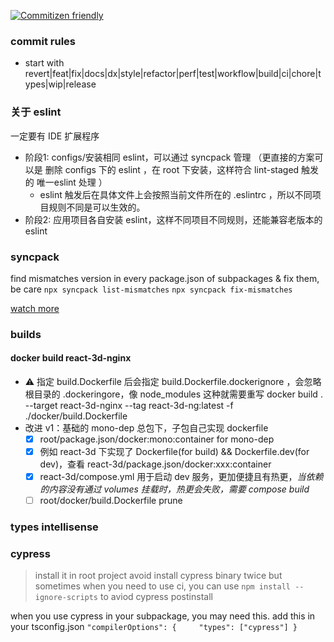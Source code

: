 [![Commitizen friendly](https://img.shields.io/badge/commitizen-friendly-brightgreen.svg)](http://commitizen.github.io/cz-cli/)

### commit rules

- start with revert|feat|fix|docs|dx|style|refactor|perf|test|workflow|build|ci|chore|types|wip|release

### 关于 eslint

一定要有 IDE 扩展程序

- 阶段1: configs/安装相同 eslint，可以通过 syncpack 管理 （更直接的方案可以是 删除 configs 下的 eslint ，在 root 下安装，这样符合 lint-staged 触发的 唯一eslint 处理 ）
  - eslint 触发后在具体文件上会按照当前文件所在的 .eslintrc ，所以不同项目规则不同是可以生效的。
- 阶段2: 应用项目各自安装 eslint，这样不同项目不同规则，还能兼容老版本的 eslint

### syncpack

find mismatches version in every package.json of subpackages & fix them, be care `npx syncpack list-mismatches` `npx syncpack fix-mismatches`

[watch more](https://jamiemason.github.io/syncpack/fix-mismatches)

### builds

#### docker build react-3d-nginx

- ⚠️ 指定 build.Dockerfile 后会指定 build.Dockerfile.dockerignore ，会忽略根目录的 .dockeringore，像 node_modules 这种就需要重写 docker build . --target react-3d-nginx --tag react-3d-ng:latest -f ./docker/build.Dockerfile
- 改进 v1：基础的 mono-dep 总包下，子包自己实现 dockerfile
  - [x] root/package.json/docker:mono:container for mono-dep
  - [x] 例如 react-3d 下实现了 Dockerfile(for build) && Dockerfile.dev(for dev)，查看 react-3d/package.json/docker:xxx:container
  - [x] react-3d/compose.yml 用于启动 dev 服务，更加便捷且有热更，_当依赖的内容没有通过 volumes 挂载时，热更会失败，需要 compose build_
  - [ ] root/docker/build.Dockerfile prune

### types intellisense

### cypress

> install it in root project avoid install cypress binary twice but sometimes when you need to use ci, you can use `npm install --ignore-scripts` to aviod cypress postinstall

when you use cypress in your subpackage, you may need this. add this in your tsconfig.json `"compilerOptions": {     "types": ["cypress"] }`
